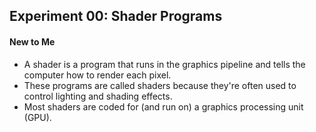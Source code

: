 ## Experiment 00: Shader Programs

#### New to Me
- A shader is a program that runs in the graphics pipeline and tells the computer how to render each pixel.
- These programs are called shaders because they're often used to control lighting and shading effects.
- Most shaders are coded for (and run on) a graphics processing unit (GPU).